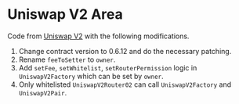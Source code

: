 # Uniswap V2 Area

Code from [Uniswap V2](https://github.com/Uniswap/uniswap-v2-core/tree/27f6354bae6685612c182c3bc7577e61bc8717e3/contracts) with the following modifications.

1. Change contract version to 0.6.12 and do the necessary patching.
2. Rename `feeToSetter` to `owner`.
3. Add `setFee`, `setWhitelist`, `setRouterPermission` logic in `UniswapV2Factory` which can be set by `owner`.
4. Only whitelisted `UniswapV2Router02` can call `UniswapV2Factory` and `UniswapV2Pair`.